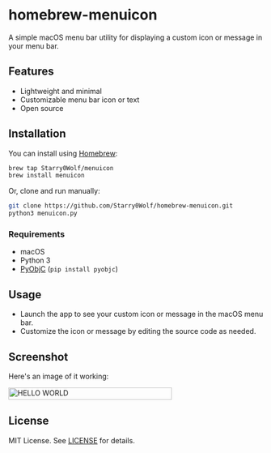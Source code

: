 # homebrew-menuicon

A simple macOS menu bar utility for displaying a custom icon or message in your menu bar.

## Features

- Lightweight and minimal
- Customizable menu bar icon or text
- Open source

## Installation

You can install using [Homebrew](https://brew.sh):

```sh
brew tap Starry0Wolf/menuicon
brew install menuicon
```

Or, clone and run manually:

```sh
git clone https://github.com/Starry0Wolf/homebrew-menuicon.git
python3 menuicon.py
```
### Requirements

- macOS
- Python 3
- [PyObjC](https://pyobjc.readthedocs.io/en/latest/) (`pip install pyobjc`)

## Usage

- Launch the app to see your custom icon or message in the macOS menu bar.
- Customize the icon or message by editing the source code as needed.

## Screenshot

Here's an image of it working:

<img width="323" height="24" alt="HELLO WORLD" src="https://github.com/user-attachments/assets/c090bdf7-8d9c-4427-a9c1-f948d63f9560" />

## License

MIT License. See [LICENSE](LICENSE) for details.
